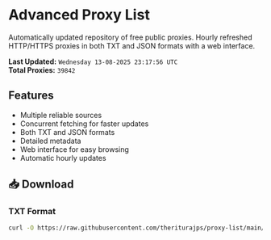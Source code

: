 # Advanced Proxy List

Automatically updated repository of free public proxies. Hourly refreshed HTTP/HTTPS proxies in both TXT and JSON formats with a web interface.

**Last Updated:** `Wednesday 13-08-2025 23:17:56 UTC`  
**Total Proxies:** `39842`

## Features
- Multiple reliable sources
- Concurrent fetching for faster updates
- Both TXT and JSON formats
- Detailed metadata
- Web interface for easy browsing
- Automatic hourly updates

## 📥 Download

### TXT Format
```bash
curl -O https://raw.githubusercontent.com/theriturajps/proxy-list/main/proxies.txt
